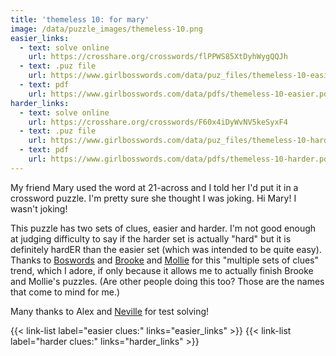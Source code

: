 ```yaml
---
title: 'themeless 10: for mary'
image: /data/puzzle_images/themeless-10.png
easier_links:
  - text: solve online
    url: https://crosshare.org/crosswords/flPPWS85XtDyhWygQQJh
  - text: .puz file
    url: https://www.girlbosswords.com/data/puz_files/themeless-10-easier.puz
  - text: pdf
    url: https://www.girlbosswords.com/data/pdfs/themeless-10-easier.pdf
harder_links:
  - text: solve online
    url: https://crosshare.org/crosswords/F60x4iDyWvNV5keSyxF4
  - text: .puz file
    url: https://www.girlbosswords.com/data/puz_files/themeless-10-harder.puz
  - text: pdf
    url: https://www.girlbosswords.com/data/pdfs/themeless-10-harder.pdf
---
```


My friend Mary used the word at 21-across and I told her I'd put it in a crossword puzzle. I'm pretty sure she thought I was joking. Hi Mary! I wasn't joking!

This puzzle has two sets of clues, easier and harder. I'm not good enough at judging difficulty to say if the harder set is actually "hard" but it is definitely hardER than the easier set (which was intended to be quite easy). Thanks to [Boswords](https://www.boswords.org/) and [Brooke](https://xwordsbyaladee.blogspot.com/) and [Mollie](https://crosswordsfromouterspace.blogspot.com/) for this "multiple sets of clues" trend, which I adore, if only because it allows me to actually finish Brooke and Mollie's puzzles. (Are other people doing this too? Those are the names that come to mind for me.)

Many thanks to Alex and [Neville](https://twitter.com/flyingelevator) for test solving!

{{< link-list label="easier clues:" links="easier_links" >}}
{{< link-list label="harder clues:" links="harder_links" >}}